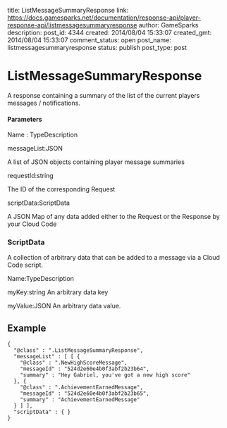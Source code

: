 title: ListMessageSummaryResponse
link: https://docs.gamesparks.net/documentation/response-api/player-response-api/listmessagesummaryresponse
author: GameSparks
description: 
post_id: 4344
created: 2014/08/04 15:33:07
created_gmt: 2014/08/04 15:33:07
comment_status: open
post_name: listmessagesummaryresponse
status: publish
post_type: post

<!--A response containing  a summary of the list of the current players messages / notifications. -->

# ListMessageSummaryResponse

A response containing a summary of the list of the current players messages / notifications.

#### Parameters

Name : TypeDescription

messageList:JSON

A list of JSON objects containing player message summaries

requestId:string

The ID of the corresponding Request

scriptData:ScriptData

A JSON Map of any data added either to the Request or the Response by your Cloud Code

### ScriptData

A collection of arbitrary data that can be added to a message via a Cloud Code script.

Name:TypeDescription

myKey:string
An arbitrary data key

myValue:JSON
An arbitrary data value.
  


## Example
    
    
    {
      "@class" : ".ListMessageSummaryResponse",
      "messageList" : [ [ {
        "@class" : ".NewHighScoreMessage",
        "messageId" : "524d2e60e4b0f3abf2b23b64",
        "summary" : "Hey Gabriel, you've got a new high score"
      }, {
        "@class" : ".AchievementEarnedMessage",
        "messageId" : "524d2e60e4b0f3abf2b23b65",
        "summary" : "AchievementEarnedMessage"
      } ] ],
      "scriptData" : { }
    }